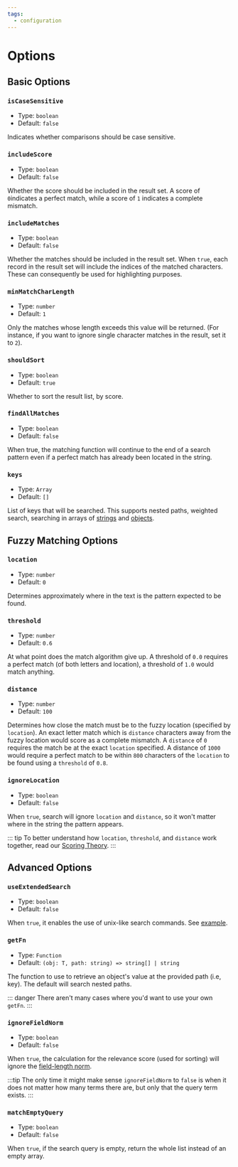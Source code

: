 ```yaml
---
tags:
  - configuration
---
```


# Options

## Basic Options

### `isCaseSensitive`

- Type: `boolean`
- Default: `false`

Indicates whether comparisons should be case sensitive.

### `includeScore`

- Type: `boolean`
- Default: `false`

Whether the score should be included in the result set. A score of `0`indicates a perfect match, while a score of `1` indicates a complete mismatch.

### `includeMatches`

- Type: `boolean`
- Default: `false`

Whether the matches should be included in the result set. When `true`, each record in the result set will include the indices of the matched characters. These can consequently be used for highlighting purposes.

### `minMatchCharLength`

- Type: `number`
- Default: `1`

Only the matches whose length exceeds this value will be returned. (For instance, if you want to ignore single character matches in the result, set it to `2`).

### `shouldSort`

- Type: `boolean`
- Default: `true`

Whether to sort the result list, by score.

### `findAllMatches`

- Type: `boolean`
- Default: `false`

When true, the matching function will continue to the end of a search pattern even if a perfect match has already been located in the string.

### `keys`

- Type: `Array`
- Default: `[]`

List of keys that will be searched. This supports nested paths, weighted search, searching in arrays of [strings](/examples.html#search-string-array) and [objects](/examples.html#nested-search).

## Fuzzy Matching Options

<!-- ::: warning
You shouldn't have to change these.
::: -->

### `location`

- Type: `number`
- Default: `0`

Determines approximately where in the text is the pattern expected to be found.

### `threshold`

- Type: `number`
- Default: `0.6`

At what point does the match algorithm give up. A threshold of `0.0` requires a perfect match (of both letters and location), a threshold of `1.0` would match anything.

### `distance`

- Type: `number`
- Default: `100`

Determines how close the match must be to the fuzzy location (specified by `location`). An exact letter match which is `distance` characters away from the fuzzy location would score as a complete mismatch. A `distance` of `0` requires the match be at the exact `location` specified. A distance of `1000` would require a perfect match to be within `800` characters of the `location` to be found using a `threshold` of `0.8`.

### `ignoreLocation`

- Type: `boolean`
- Default: `false`

When `true`, search will ignore `location` and `distance`, so it won't matter where in the string the pattern appears.

::: tip
To better understand how `location`, `threshold`, and `distance` work together, read our [Scoring Theory](/concepts/scoring-theory.html#scoring-theory).
:::

## Advanced Options

### `useExtendedSearch`

- Type: `boolean`
- Default: `false`

When `true`, it enables the use of unix-like search commands. See [example](/examples.html#extended-search).

### `getFn`

- Type: `Function`
- Default: `(obj: T, path: string) => string[] | string`

The function to use to retrieve an object's value at the provided path (i.e, key). The default will search nested paths.

::: danger
There aren't many cases where you'd want to use your own `getFn`.
:::

### `ignoreFieldNorm`

- Type: `boolean`
- Default: `false`

When `true`, the calculation for the relevance score (used for sorting) will ignore the [field-length norm](/concepts/scoring-theory.html#fuzziness-score).

:::tip
The only time it might make sense `ignoreFieldNorm` to `false` is when it does not matter how many terms there are, but only that the query term exists.
:::

### `matchEmptyQuery` <Badge text="experimental" type="warning"/>

- Type: `boolean`
- Default: `false`

When `true`, if the search query is empty, return the whole list instead of an empty array.
